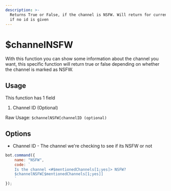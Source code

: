 ```yaml
---
description: >-
  Returns True or False, if the channel is NSFW. Will return for current channel
  if no id is given
---
```


# $channelNSFW

With this function you can show some information about the channel you want, this specific function will return true or false depending on whether the channel is marked as NSFW.

## Usage

This function has 1 field

1. Channel ID \(Optional\)

Raw Usage: `$channelNSFW[channelID (optional)`

## Options

* Channel ID - The channel we're checking to see if its NSFW or not

```javascript
bot.command({
    name: "NSFW",
    code: `
    Is the channel <#$mentionedChannels[1;yes]> NSFW?
    $channelNSFW[$mentionedChannels[1;yes]]
    `
});
```

